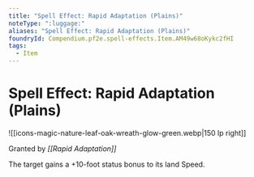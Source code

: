 ```yaml
---
title: "Spell Effect: Rapid Adaptation (Plains)"
noteType: ":luggage:"
aliases: "Spell Effect: Rapid Adaptation (Plains)"
foundryId: Compendium.pf2e.spell-effects.Item.AM49w68oKykc2fHI
tags:
  - Item
---
```


# Spell Effect: Rapid Adaptation (Plains)
![[icons-magic-nature-leaf-oak-wreath-glow-green.webp|150 lp right]]

Granted by _[[Rapid Adaptation]]_

The target gains a +10-foot status bonus to its land Speed.
